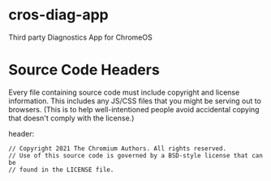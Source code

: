 # cros-diag-app
Third party Diagnostics App for ChromeOS

# Source Code Headers
Every file containing source code must include copyright and license information. This includes any JS/CSS files that you might be serving out to browsers. (This is to help well-intentioned people avoid accidental copying that doesn't comply with the license.)

header:
```
// Copyright 2021 The Chromium Authors. All rights reserved.
// Use of this source code is governed by a BSD-style license that can be
// found in the LICENSE file.
```
